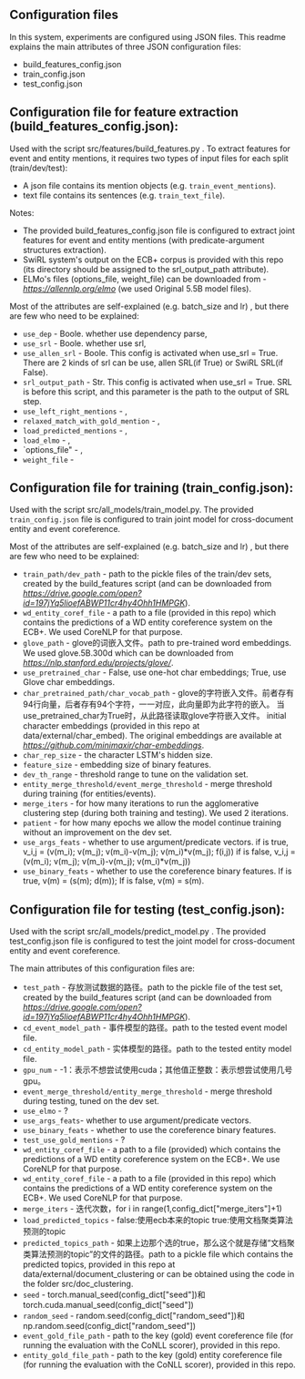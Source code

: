## Configuration files
In this system, experiments are configured using JSON files.
This readme explains the main attributes of three JSON configuration files:
* build_features_config.json
* train_config.json
* test_config.json

## Configuration file for feature extraction (build_features_config.json):

Used with the script src/features/build_features.py .
To extract features for event and entity mentions, it requires two types of input files
for each split (train/dev/test):
* A json file contains its mention objects (e.g. `train_event_mentions`).
* text file contains its sentences (e.g. `train_text_file`).

Notes:
* The provided build_features_config.json file is configured to extract joint features for event
and entity mentions (with predicate-argument structures extraction).
* SwiRL system's output on the ECB+ corpus is provided with this repo (its directory should be assigned to the srl_output_path attribute).
* ELMo's files (options_file, weight_file) can be downloaded from - *https://allennlp.org/elmo* (we used Original 5.5B model files).

Most of the attributes are self-explained (e.g. batch_size and lr) , but there are few who need
to be explained:
* `use_dep` - Boole. whether use dependency parse,
* `use_srl` - Boole. whether use srl,
* `use_allen_srl` - Boole. This config is activated when use_srl = True. There are 2 kinds of srl can be
  use, allen SRL(if True) or SwiRL SRL(if False).
* `srl_output_path` - Str. This config is activated when use_srl = True. SRL is before this script,
  and this parameter is the path to the output of SRL step.
* `use_left_right_mentions` - ,
* `relaxed_match_with_gold_mention` - ,
* `load_predicted_mentions` - ,
* `load_elmo` - ,
* `options_file" - ,
* `weight_file` -

## Configuration file for training (train_config.json):

Used with the script src/all_models/train_model.py.
The provided `train_config.json` file is configured to train joint model for cross-document entity and event coreference.

Most of the attributes are self-explained (e.g. batch_size and lr) , but there are few who need
to be explained:
* `train_path/dev_path` - path to the pickle files of the train/dev sets, created by the build_features script (and can be downloaded from *https://drive.google.com/open?id=197jYq5lioefABWP11cr4hy4Ohh1HMPGK*).
* `wd_entity_coref_file` - a path to a file (provided in this repo) which contains the predictions of a WD entity coreference system on the ECB+. We used CoreNLP for that purpose.
* `glove_path` - glove的词嵌入文件。path to pre-trained word embeddings. We used glove.5B.300d which can be downloaded from *https://nlp.stanford.edu/projects/glove/*.
* `use_pretrained_char` - False, use one-hot char embeddings; True, use Glove char embeddings.
* `char_pretrained_path/char_vocab_path` - glove的字符嵌入文件。前者存有94行向量，后者存有94个字符，一一对应，此向量即为此字符的嵌入。
    当use_pretrained_char为True时，从此路径读取glove字符嵌入文件。
    initial character embeddings (provided in this repo at data/external/char_embed). 
    The original embeddings are available at *https://github.com/minimaxir/char-embeddings*.
* `char_rep_size` - the character LSTM's hidden size.
* `feature_size` - embedding size of binary features.
* `dev_th_range` - threshold range to tune on the validation set.
* `entity_merge_threshold/event_merge_threshold` - merge threshold during training (for entities/events).
* `merge_iters` -  for how many iterations to run the agglomerative clustering step (during both training and testing). We used 2 iterations.
* `patient` - for how many epochs we allow the model continue training without an improvement on the dev set.
* `use_args_feats` - whether to use argument/predicate vectors.
    if is true, v_i,j = (v(m_i); v(m_j); v(m_i)-v(m_j); v(m_i)*v(m_j); f(i,j))
    if is false, v_i,j = (v(m_i); v(m_j); v(m_i)-v(m_j); v(m_i)*v(m_j))
* `use_binary_feats` -  whether to use the coreference binary features.
    If is true, v(m) = (s(m); d(m));
    If is false, v(m) = s(m).


## Configuration file for testing (test_config.json):

Used with the script src/all_models/predict_model.py .
The provided test_config.json file is configured to test the joint model for cross-document entity and event coreference.

The main attributes of this configuration files are:
* `test_path` - 存放测试数据的路径。path to the pickle file of the test set, created by the build_features script (and can be downloaded from *https://drive.google.com/open?id=197jYq5lioefABWP11cr4hy4Ohh1HMPGK*).
* `cd_event_model_path` - 事件模型的路径。path to the tested event model file.
* `cd_entity_model_path` - 实体模型的路径。path to the tested entity model file.
* `gpu_num` - -1：表示不想尝试使用cuda；其他值正整数：表示想尝试使用几号gpu。
* `event_merge_threshold/entity_merge_threshold` - merge threshold during testing, tuned on the dev set.
* `use_elmo` - ?
* `use_args_feats`- whether to use argument/predicate vectors.
* `use_binary_feats` -  whether to use the coreference binary features.
* `test_use_gold_mentions` - ?
* `wd_entity_coref_file` - a path to a file (provided) which contains the predictions of a WD entity coreference system on the ECB+. We use CoreNLP for that purpose.
* `wd_entity_coref_file` - a path to a file (provided in this repo) which contains the predictions of a WD entity coreference system on the ECB+. We used CoreNLP for that purpose.
* `merge_iters` - 迭代次数，for i in range(1,config_dict["merge_iters"]+1)
* `load_predicted_topics` - false:使用ecb本来的topic true:使用文档聚类算法预测的topic
* `predicted_topics_path` - 如果上边那个选的true，那么这个就是存储“文档聚类算法预测的topic”的文件的路径。path to a pickle file which contains the predicted topics, provided in this repo at data/external/document_clustering or can be obtained using the code in the folder src/doc_clustering.
* `seed` - torch.manual_seed(config_dict["seed"])和torch.cuda.manual_seed(config_dict["seed"])
* `random_seed` - random.seed(config_dict["random_seed"])和np.random.seed(config_dict["random_seed"])
* `event_gold_file_path` - path to the key (gold) event coreference file (for running the evaluation with the CoNLL scorer), provided in this repo.
* `entity_gold_file_path` - path to the key (gold) entity coreference file (for running the evaluation with the CoNLL scorer), provided in this repo.

